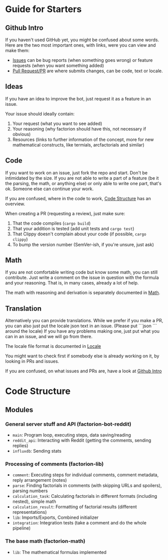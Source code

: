 # Guide for Starters

## Github Intro
If you haven't used GitHub yet, you might be confused about some words. Here are the two most important ones, with links, were you can view and make them:
- [Issues](https://github.com/tolik518/factorion-bot/issues) can be bug reports (when something goes wrong) or feature requests (when you want something added)
- [Pull Request/PR](https://github.com/Aras14HD/factorion-bot/pulls) are where submits changes, can be code, text or locale.

## Ideas
If you have an idea to improve the bot, just request it as a feature in an issue.

Your issue should ideally contain:
1. Your request (what you want to see added)
2. Your reasoning (why factorion should have this, not necessary if obvious)
3. Resources (links to further information of the concept, more for new mathematical constructs, like termials, arcfactorials and similar)
## Code
If you want to work on an issue, just fork the repo and start.
Don't be intimidated by the size. If you are not able to write a part of a feature (be it the parsing, the math, or anything else) or only able to write one part, that's ok.
Someone else can continue your work.

If you are confused, where in the code to work, [Code Structure](#code-structure) has an overview.

When creating a PR (requesting a review), just make sure:
1. That the code compiles (`cargo build`)
2. That your addition is tested (add unit tests and `cargo test`)
3. That Clippy doesn't complain about your code (if possible, `cargo clippy`)
4. To bump the version number (SemVer-ish, if you're unsure, just ask)
## Math
If you are not comfortable writing code but know some math, you can still contribute.
Just write a comment on the issue in question with the formula and your reasoning.
That is, in many cases, already a lot of help.

The math with reasoning and derivation is separately documented in [Math](MATH.md).
## Translation
Alternatively you can provide translations.
While we prefer if you make a PR, you can also just put the locale json text in an issue.
(Please put \`\`\`json \`\`\` around the locale)
If you have any problems making one, just put what you can in an issue, and we will go from there.

The locale file format is documented in [Locale](factorion-lib/Locales.md)

You might want to check first if somebody else is already working on it, by looking in PRs and issues.

If you are confused, on what issues and PRs are, have a look at [Github Intro](#github-intro)
# Code Structure
## Modules
### General server stuff and API (factorion-bot-reddit)
- `main`: Program loop, executing steps, data saving/reading
- `reddit_api`: Interacting with Reddit (getting the comments, sending replies)
- `influxdb`: Sending stats
### Processing of comments (factorion-lib)
- `comment`: Executing steps for individual comments, comment metadata, reply arrangement (notes)
- `parse`: Finding factorials in comments (with skipping URLs and spoilers), parsing numbers
- `calculation_task`: Calculating factorials in different formats (including nested), simple math
- `calculation_result`: Formatting of factorial results (different representations)
- `lib`: Imports/Exports, Combined initializer
- `integration`: Integration tests (take a comment and do the whole pipeline)
### The base math (factorion-math)
- `lib`: The mathematical formulas implemented
